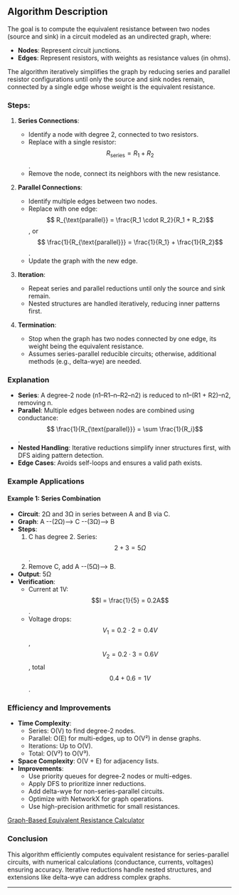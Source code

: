 
## Algorithm Description

The goal is to compute the equivalent resistance between two nodes (source and sink) in a circuit modeled as an undirected graph, where:

- **Nodes**: Represent circuit junctions.
- **Edges**: Represent resistors, with weights as resistance values (in ohms).

The algorithm iteratively simplifies the graph by reducing series and parallel resistor configurations until only the source and sink nodes remain, connected by a single edge whose weight is the equivalent resistance.

### Steps:
1. **Series Connections**:
   - Identify a node with degree 2, connected to two resistors.
   - Replace with a single resistor:$$ R_{\text{series}} = R_1 + R_2$$.
   - Remove the node, connect its neighbors with the new resistance.

2. **Parallel Connections**:
   - Identify multiple edges between two nodes.
   - Replace with one edge:$$ R_{\text{parallel}} = \frac{R_1 \cdot R_2}{R_1 + R_2}$$, or$$ \frac{1}{R_{\text{parallel}}} = \frac{1}{R_1} + \frac{1}{R_2}$$.
   - Update the graph with the new edge.

3. **Iteration**:
   - Repeat series and parallel reductions until only the source and sink remain.
   - Nested structures are handled iteratively, reducing inner patterns first.

4. **Termination**:
   - Stop when the graph has two nodes connected by one edge, its weight being the equivalent resistance.
   - Assumes series-parallel reducible circuits; otherwise, additional methods (e.g., delta-wye) are needed.


### Explanation

- **Series**: A degree-2 node (n1–R1–n–R2–n2) is reduced to n1–(R1 + R2)–n2, removing n.
- **Parallel**: Multiple edges between nodes are combined using conductance:$$ \frac{1}{R_{\text{parallel}}} = \sum \frac{1}{R_i}$$.
- **Nested Handling**: Iterative reductions simplify inner structures first, with DFS aiding pattern detection.
- **Edge Cases**: Avoids self-loops and ensures a valid path exists.

### Example Applications

#### Example 1: Series Combination
- **Circuit**: 2Ω and 3Ω in series between A and B via C.
- **Graph**: A --(2Ω)--> C --(3Ω)--> B
- **Steps**:
  1. C has degree 2. Series:$$2 + 3 = 5Ω$$.
  2. Remove C, add A --(5Ω)--> B.
- **Output**: 5Ω
- **Verification**:
  - Current at 1V:$$I = \frac{1}{5} = 0.2A$$.
  - Voltage drops:$$ V_1 = 0.2 \cdot 2 = 0.4V$$,$$ V_2 = 0.2 \cdot 3 = 0.6V$$, total$$ 0.4 + 0.6 = 1V$$.



### Efficiency and Improvements

- **Time Complexity**:
  - Series: O(V) to find degree-2 nodes.
  - Parallel: O(E) for multi-edges, up to O(V²) in dense graphs.
  - Iterations: Up to O(V).
  - Total: O(V²) to O(V³).
- **Space Complexity**: O(V + E) for adjacency lists.
- **Improvements**:
  - Use priority queues for degree-2 nodes or multi-edges.
  - Apply DFS to prioritize inner reductions.
  - Add delta-wye for non-series-parallel circuits.
  - Optimize with NetworkX for graph operations.
  - Use high-precision arithmetic for small resistances.

[Graph-Based Equivalent Resistance Calculator](circuıt.html)

### Conclusion

This algorithm efficiently computes equivalent resistance for series-parallel circuits, with numerical calculations (conductance, currents, voltages) ensuring accuracy. Iterative reductions handle nested structures, and extensions like delta-wye can address complex graphs.

--- 

